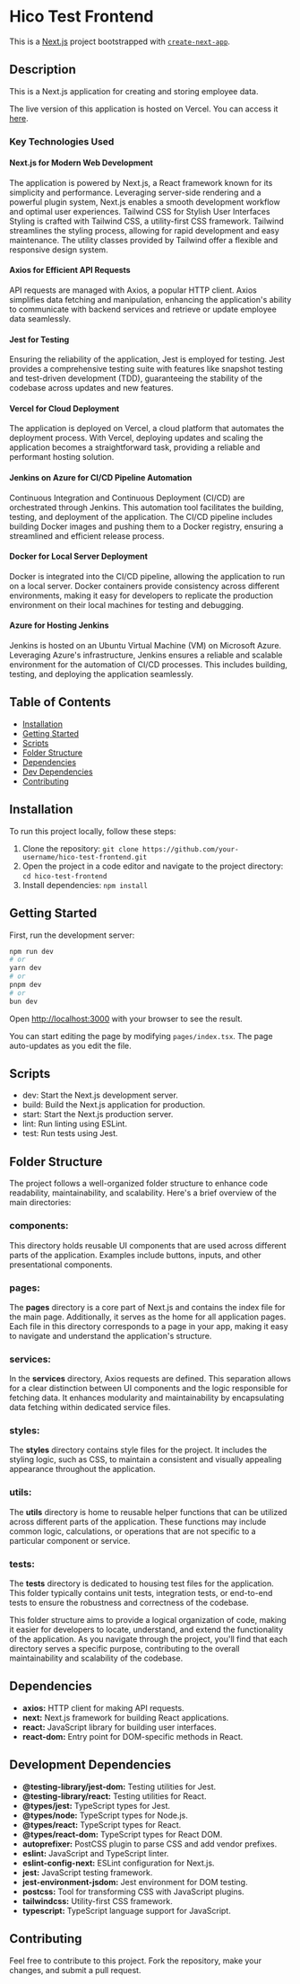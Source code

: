# Hico Test Frontend

This is a [Next.js](https://nextjs.org/) project bootstrapped with [`create-next-app`](https://github.com/vercel/next.js/tree/canary/packages/create-next-app).

## Description

This is a Next.js application for creating and storing employee data. 

The live version of this application is hosted on Vercel. You can access it [here](https://hico-test-frontend.vercel.app).


### Key Technologies Used

#### Next.js for Modern Web Development

The application is powered by Next.js, a React framework known for its simplicity and performance. Leveraging server-side rendering and a powerful plugin system, Next.js enables a smooth development workflow and optimal user experiences.
Tailwind CSS for Stylish User Interfaces
Styling is crafted with Tailwind CSS, a utility-first CSS framework. Tailwind streamlines the styling process, allowing for rapid development and easy maintenance. The utility classes provided by Tailwind offer a flexible and responsive design system.

#### Axios for Efficient API Requests

API requests are managed with Axios, a popular HTTP client. Axios simplifies data fetching and manipulation, enhancing the application's ability to communicate with backend services and retrieve or update employee data seamlessly.

#### Jest for Testing

Ensuring the reliability of the application, Jest is employed for testing. Jest provides a comprehensive testing suite with features like snapshot testing and test-driven development (TDD), guaranteeing the stability of the codebase across updates and new features.

#### Vercel for Cloud Deployment

The application is deployed on Vercel, a cloud platform that automates the deployment process. With Vercel, deploying updates and scaling the application becomes a straightforward task, providing a reliable and performant hosting solution.

#### Jenkins on Azure for CI/CD Pipeline Automation

Continuous Integration and Continuous Deployment (CI/CD) are orchestrated through Jenkins. This automation tool facilitates the building, testing, and deployment of the application. The CI/CD pipeline includes building Docker images and pushing them to a Docker registry, ensuring a streamlined and efficient release process.

#### Docker for Local Server Deployment

Docker is integrated into the CI/CD pipeline, allowing the application to run on a local server. Docker containers provide consistency across different environments, making it easy for developers to replicate the production environment on their local machines for testing and debugging.

#### Azure for Hosting Jenkins

Jenkins is hosted on an Ubuntu Virtual Machine (VM) on Microsoft Azure. Leveraging Azure's infrastructure, Jenkins ensures a reliable and scalable environment for the automation of CI/CD processes. This includes building, testing, and deploying the application seamlessly.



## Table of Contents

- [Installation](#installation)
- [Getting Started](#getting-started)
- [Scripts](#scripts)
- [Folder Structure](#folder-structure)
- [Dependencies](#dependencies)
- [Dev Dependencies](#dev-dependencies)
- [Contributing](#contributing)


## Installation

To run this project locally, follow these steps:

1. Clone the repository: `git clone https://github.com/your-username/hico-test-frontend.git`
2. Open the project in a code editor and navigate to the project directory: `cd hico-test-frontend`
3. Install dependencies: `npm install`


## Getting Started

First, run the development server:

```bash
npm run dev
# or
yarn dev
# or
pnpm dev
# or
bun dev
```

Open [http://localhost:3000](http://localhost:3000) with your browser to see the result.

You can start editing the page by modifying `pages/index.tsx`. The page auto-updates as you edit the file.



## Scripts

- dev: Start the Next.js development server.
- build: Build the Next.js application for production.
- start: Start the Next.js production server.
- lint: Run linting using ESLint.
- test: Run tests using Jest.


## Folder Structure

The project follows a well-organized folder structure to enhance code readability, maintainability, and scalability. Here's a brief overview of the main directories:

### components: 

This directory holds reusable UI components that are used across different parts of the application. Examples include buttons, inputs, and other presentational components.

### pages: 

The **pages** directory is a core part of Next.js and contains the index file for the main page. Additionally, it serves as the home for all application pages. Each file in this directory corresponds to a page in your app, making it easy to navigate and understand the application's structure.

### services: 

In the **services** directory, Axios requests are defined. This separation allows for a clear distinction between UI components and the logic responsible for fetching data. It enhances modularity and maintainability by encapsulating data fetching within dedicated service files.

### styles: 

The **styles** directory contains style files for the project. It includes the styling logic, such as CSS, to maintain a consistent and visually appealing appearance throughout the application.

### utils: 

The **utils** directory is home to reusable helper functions that can be utilized across different parts of the application. These functions may include common logic, calculations, or operations that are not specific to a particular component or service.

### tests: 

The __tests__ directory is dedicated to housing test files for the application. This folder typically contains unit tests, integration tests, or end-to-end tests to ensure the robustness and correctness of the codebase. 


This folder structure aims to provide a logical organization of code, making it easier for developers to locate, understand, and extend the functionality of the application. As you navigate through the project, you'll find that each directory serves a specific purpose, contributing to the overall maintainability and scalability of the codebase.



## Dependencies

- **axios:** HTTP client for making API requests.
- **next:** Next.js framework for building React applications.
- **react:** JavaScript library for building user interfaces.
- **react-dom:** Entry point for DOM-specific methods in React.



## Development Dependencies

- **@testing-library/jest-dom:** Testing utilities for Jest.
- **@testing-library/react:** Testing utilities for React.
- **@types/jest:** TypeScript types for Jest.
- **@types/node:** TypeScript types for Node.js.
- **@types/react:** TypeScript types for React.
- **@types/react-dom:** TypeScript types for React DOM.
- **autoprefixer:** PostCSS plugin to parse CSS and add vendor prefixes.
- **eslint:** JavaScript and TypeScript linter.
- **eslint-config-next:** ESLint configuration for Next.js.
- **jest:** JavaScript testing framework.
- **jest-environment-jsdom:** Jest environment for DOM testing.
- **postcss:** Tool for transforming CSS with JavaScript plugins.
- **tailwindcss:** Utility-first CSS framework.
- **typescript:** TypeScript language support for JavaScript.


## Contributing

Feel free to contribute to this project. Fork the repository, make your changes, and submit a pull request.

